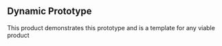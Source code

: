 ## Dynamic Prototype 

This product demonstrates this prototype and is a template for any viable product